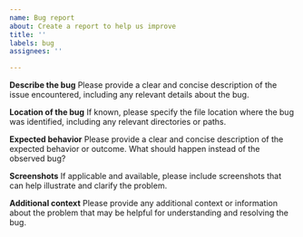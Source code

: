 ```yaml
---
name: Bug report
about: Create a report to help us improve
title: ''
labels: bug
assignees: ''

---
```


**Describe the bug**
Please provide a clear and concise description of the issue encountered, including any relevant details about the bug.

**Location of the bug**
If known, please specify the file location where the bug was identified, including any relevant directories or paths.

**Expected behavior**
Please provide a clear and concise description of the expected behavior or outcome. What should happen instead of the observed bug?

**Screenshots**
If applicable and available, please include screenshots that can help illustrate and clarify the problem.

**Additional context**
Please provide any additional context or information about the problem that may be helpful for understanding and resolving the bug.
